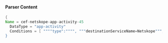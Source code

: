 #### Parser Content
```Java
{
Name = cef-netskope-app-activity-45
  DataType = "app-activity"
  Conditions = [ """"type":"""", """destinationServiceName=Netskope""", """"activity":"PutObject"""" ]
}
```